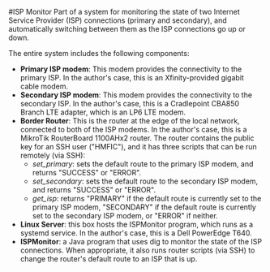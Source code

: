 #ISP Monitor
Part of a system for monitoring the state of two Internet Service Provider (ISP) connections (primary and secondary), and automatically switching between them as the ISP connections go up or down.

The entire system includes the following components:
- **Primary ISP modem**: This modem provides the connectivity to the primary ISP.  In the author's case, this is an Xfinity-provided gigabit cable modem.
- **Secondary ISP modem**: This modem provides the connectivity to the secondary ISP.  In the author's case, this is a Cradlepoint CBA850 Branch LTE adapter, which is an LP6 LTE modem.
- **Border Router**: This is the router at the edge of the local network, connected to both of the ISP modems.  In the author's case, this is a MikroTik RouterBoard 1100AHx2 router.  The router contains the public key for an SSH user ("HMFIC"), and it has three scripts that can be run remotely (via SSH):
  - *set_primary*: sets the default route to the primary ISP modem, and returns "SUCCESS" or "ERROR".
  - *set_secondary*: sets the default route to the secondary ISP modem, and returns "SUCCESS" or "ERROR".
  - *get_isp*: returns "PRIMARY" if the default route is currently set to the primary ISP modem, "SECONDARY" if the default route is currently set to the secondary ISP modem, or "ERROR" if neither. 
- **Linux Server**: this box hosts the ISPMonitor program, which runs as a systemd service.  In the author's case, this is a Dell PowerEdge T640.
- **ISPMonitor**: a Java program that uses dig to monitor the state of the ISP connections.  When appropriate, it also runs router scripts (via SSH) to change the router's default route to an ISP that is up.